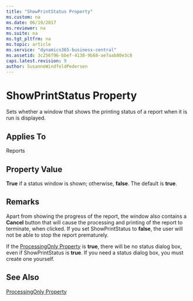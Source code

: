 ```yaml
---
title: "ShowPrintStatus Property"
ms.custom: na
ms.date: 06/19/2017
ms.reviewer: na
ms.suite: na
ms.tgt_pltfrm: na
ms.topic: article
ms.service: "dynamics365-business-central"
ms.assetid: 3c256f96-bbef-4138-9b68-ae7aab80e3c8
caps.latest.revision: 9
author: SusanneWindfeldPedersen
---
```


 

# ShowPrintStatus Property
Sets whether a window that shows the printing status of a report when it is run is displayed.  
  
## Applies To  
 Reports  
  
## Property Value  
 **True** if a status window is shown; otherwise, **false**. The default is **true**.  
  
## Remarks  
 Apart from showing the progress of the report, the window also contains a **Cancel** button that will cause the processing and printing of the report to terminate, when clicked. If you set ShowPrintStatus to **false**, the user will not be able to stop the report prematurely.  
  
 If the [ProcessingOnly Property](devenv-processingonly-property.md) is **true**, there will be no status dialog box, even if ShowPrintStatus is **true**. If you need a status dialog box, you must create one yourself.  
  
## See Also  
 [ProcessingOnly Property](devenv-processingonly-property.md)